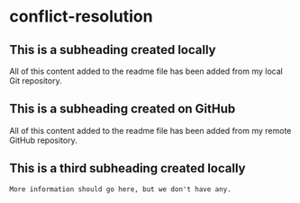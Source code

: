 # conflict-resolution

## This is a subheading created locally

  All of this content added to the readme file has been added from my local Git repository.
  
  ## This is a subheading created on GitHub

  All of this content added to the readme file has been added from my remote GitHub repository.

## This is a third subheading created locally

    More information should go here, but we don't have any.